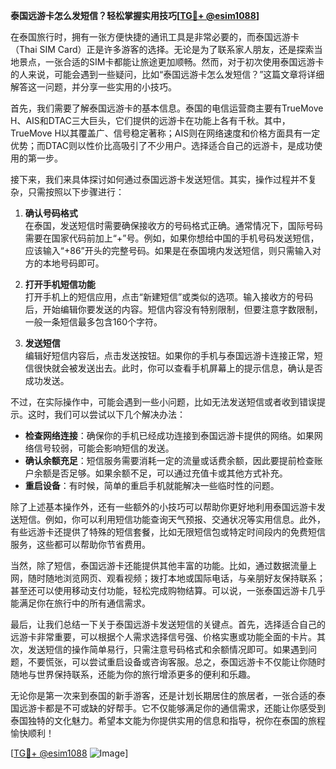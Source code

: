 **泰国远游卡怎么发短信？轻松掌握实用技巧[[TG💪+ @esim1088](https://t.me/s/esim1088)]**

在泰国旅行时，拥有一张方便快捷的通讯工具是非常必要的，而泰国远游卡（Thai SIM Card）正是许多游客的选择。无论是为了联系家人朋友，还是探索当地景点，一张合适的SIM卡都能让旅途更加顺畅。然而，对于初次使用泰国远游卡的人来说，可能会遇到一些疑问，比如“泰国远游卡怎么发短信？”这篇文章将详细解答这一问题，并分享一些实用的小技巧。

首先，我们需要了解泰国远游卡的基本信息。泰国的电信运营商主要有TrueMove H、AIS和DTAC三大巨头，它们提供的远游卡在功能上各有千秋。其中，TrueMove H以其覆盖广、信号稳定著称；AIS则在网络速度和价格方面具有一定优势；而DTAC则以性价比高吸引了不少用户。选择适合自己的远游卡，是成功使用的第一步。

接下来，我们来具体探讨如何通过泰国远游卡发送短信。其实，操作过程并不复杂，只需按照以下步骤进行：

1. **确认号码格式**  
   在泰国，发送短信时需要确保接收方的号码格式正确。通常情况下，国际号码需要在国家代码前加上“+”号。例如，如果你想给中国的手机号码发送短信，应该输入“+86”开头的完整号码。如果是在泰国境内发送短信，则只需输入对方的本地号码即可。

2. **打开手机短信功能**  
   打开手机上的短信应用，点击“新建短信”或类似的选项。输入接收方的号码后，开始编辑你要发送的内容。短信内容没有特别限制，但要注意字数限制，一般一条短信最多包含160个字符。

3. **发送短信**  
   编辑好短信内容后，点击发送按钮。如果你的手机与泰国远游卡连接正常，短信很快就会被发送出去。此时，你可以查看手机屏幕上的提示信息，确认是否成功发送。

不过，在实际操作中，可能会遇到一些小问题，比如无法发送短信或者收到错误提示。这时，我们可以尝试以下几个解决办法：

- **检查网络连接**：确保你的手机已经成功连接到泰国远游卡提供的网络。如果网络信号较弱，可能会影响短信的发送。
- **确认余额充足**：短信服务需要消耗一定的流量或话费余额，因此要提前检查账户余额是否足够。如果余额不足，可以通过充值卡或其他方式补充。
- **重启设备**：有时候，简单的重启手机就能解决一些临时性的问题。

除了上述基本操作外，还有一些额外的小技巧可以帮助你更好地利用泰国远游卡发送短信。例如，你可以利用短信功能查询天气预报、交通状况等实用信息。此外，有些远游卡还提供了特殊的短信套餐，比如无限短信包或特定时间段内的免费短信服务，这些都可以帮助你节省费用。

当然，除了短信，泰国远游卡还能提供其他丰富的功能。比如，通过数据流量上网，随时随地浏览网页、观看视频；拨打本地或国际电话，与亲朋好友保持联系；甚至还可以使用移动支付功能，轻松完成购物结算。可以说，一张泰国远游卡几乎能满足你在旅行中的所有通信需求。

最后，让我们总结一下关于泰国远游卡发送短信的关键点。首先，选择适合自己的远游卡非常重要，可以根据个人需求选择信号强、价格实惠或功能全面的卡片。其次，发送短信的操作简单易行，只需注意号码格式和余额情况即可。如果遇到问题，不要慌张，可以尝试重启设备或咨询客服。总之，泰国远游卡不仅能让你随时随地与世界保持联系，还能为你的旅行增添更多的便利和乐趣。

无论你是第一次来到泰国的新手游客，还是计划长期居住的旅居者，一张合适的泰国远游卡都是不可或缺的好帮手。它不仅能够满足你的通信需求，还能让你感受到泰国独特的文化魅力。希望本文能为你提供实用的信息和指导，祝你在泰国的旅程愉快顺利！

[[TG💪+ @esim1088](https://t.me/s/esim1088) ![Image](https://i.postimg.cc/4NQfJmqS/Snipaste-2025-05-13-00-14-12.png)]